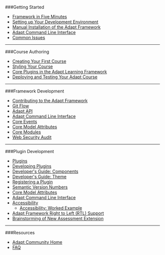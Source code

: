 ###Getting Started
* [Framework in Five Minutes](https://github.com/adaptlearning/adapt_framework/wiki/Framework-in-five-minutes)
* [Setting up Your Development Environment](https://github.com/adaptlearning/adapt_framework/wiki/Setting-up-your-development-environment)  
* [Manual Installation of the Adapt Framework](https://github.com/adaptlearning/adapt_framework/wiki/Manual-installation-of-the-Adapt-framework)
* [Adapt Command Line Interface](https://github.com/adaptlearning/adapt_framework/wiki/Adapt-Command-Line-Interface)
* [Common Issues](https://github.com/adaptlearning/adapt_framework/wiki/Common-Issues)

----------------

###Course Authoring
* [Creating Your First Course](https://github.com/adaptlearning/adapt_framework/wiki/Creating-your-first-course)
* [Styling Your Course](https://github.com/adaptlearning/adapt_framework/wiki/Styling-your-course)
* [Core Plugins in the Adapt Learning Framework](https://github.com/adaptlearning/adapt_framework/wiki/Core-Plug-ins-in-the-Adapt-Learning-Framework)
* [Deploying and Testing Your Adapt Course](https://github.com/adaptlearning/adapt_framework/wiki/Deploying-and-testing-your-Adapt-course)

----------------

###Framework Development
* [Contributing to the Adapt Framework](https://github.com/adaptlearning/adapt_framework/wiki/Contributing-to-the-Adapt-Framework)
* [Git Flow](https://github.com/adaptlearning/adapt_framework/wiki/Git-flow)
* [Adapt API](https://github.com/adaptlearning/adapt_framework/wiki/Adapt-API)
* [Adapt Command Line Interface](https://github.com/adaptlearning/adapt_framework/wiki/Adapt-Command-Line-Interface)
* [Core Events](https://github.com/adaptlearning/adapt_framework/wiki/Core-Events)
* [Core Model Attributes](https://github.com/adaptlearning/adapt_framework/wiki/Core-model-attributes)
* [Core Modules](https://github.com/adaptlearning/adapt_framework/wiki/Core-modules)
* [Web Security Audit](https://github.com/adaptlearning/adapt_framework/wiki/Web-Security-Audit)

----------------

###Plugin Development
* [Plugins](https://github.com/adaptlearning/adapt_framework/wiki/Plugins)
* [Developing Plugins](https://github.com/adaptlearning/adapt_framework/wiki/Developing-plugins)
* [Developer's Guide: Components](https://github.com/adaptlearning/adapt_framework/wiki/Developers-guide:-components)
* [Developer's Guide: Theme](https://github.com/adaptlearning/adapt_framework/wiki/Developers-Guide:-Theme)
* [Registering a Plugin](https://github.com/adaptlearning/adapt_framework/wiki/Registering-a-plugin)
* [Semantic Version Numbers](https://github.com/adaptlearning/adapt_framework/wiki/Semantic-Version-numbers)
* [Core Model Attributes](https://github.com/adaptlearning/adapt_framework/wiki/Core-model-attributes)
* [Adapt Command Line Interface](https://github.com/adaptlearning/adapt_framework/wiki/Adapt-Command-Line-Interface)
* [Accessibility](https://github.com/adaptlearning/adapt_framework/wiki/Accessibility)
    * [Accessibility: Worked Example](https://github.com/adaptlearning/adapt_framework/wiki/Accessibility:-worked-example)
* [Adapt Framework Right to Left (RTL) Support](https://github.com/adaptlearning/adapt_framework/wiki/Adapt-Framework-Right-to-Left-\(RTL\)-support)
* [Brainstorming of New Assessment Extension](https://github.com/adaptlearning/adapt_framework/wiki/Brain-storming-of-new-assessment-extension)  

----------------

###Resources
* [Adapt Community Home](https://community.adaptlearning.org/)
* [FAQ](https://github.com/adaptlearning/adapt_authoring/wiki/FAQ)  